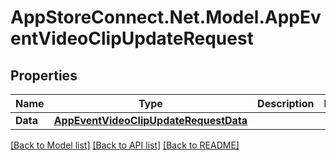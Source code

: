 # AppStoreConnect.Net.Model.AppEventVideoClipUpdateRequest

## Properties

Name | Type | Description | Notes
------------ | ------------- | ------------- | -------------
**Data** | [**AppEventVideoClipUpdateRequestData**](AppEventVideoClipUpdateRequestData.md) |  | 

[[Back to Model list]](../README.md#documentation-for-models) [[Back to API list]](../README.md#documentation-for-api-endpoints) [[Back to README]](../README.md)

